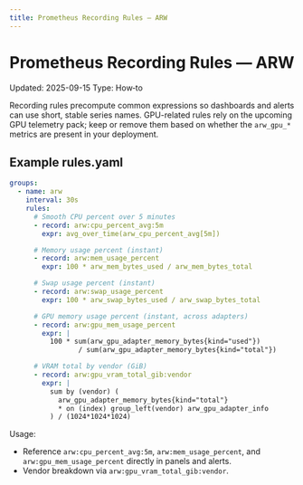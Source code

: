 ```yaml
---
title: Prometheus Recording Rules — ARW
---
```


# Prometheus Recording Rules — ARW

Updated: 2025-09-15
Type: How‑to

Recording rules precompute common expressions so dashboards and alerts can use short, stable series names. GPU-related rules rely on the upcoming GPU telemetry pack; keep or remove them based on whether the `arw_gpu_*` metrics are present in your deployment.

## Example rules.yaml

```yaml
groups:
  - name: arw
    interval: 30s
    rules:
      # Smooth CPU percent over 5 minutes
      - record: arw:cpu_percent_avg:5m
        expr: avg_over_time(arw_cpu_percent_avg[5m])

      # Memory usage percent (instant)
      - record: arw:mem_usage_percent
        expr: 100 * arw_mem_bytes_used / arw_mem_bytes_total

      # Swap usage percent (instant)
      - record: arw:swap_usage_percent
        expr: 100 * arw_swap_bytes_used / arw_swap_bytes_total

      # GPU memory usage percent (instant, across adapters)
      - record: arw:gpu_mem_usage_percent
        expr: |
          100 * sum(arw_gpu_adapter_memory_bytes{kind="used"})
                 / sum(arw_gpu_adapter_memory_bytes{kind="total"})

      # VRAM total by vendor (GiB)
      - record: arw:gpu_vram_total_gib:vendor
        expr: |
          sum by (vendor) (
            arw_gpu_adapter_memory_bytes{kind="total"}
            * on (index) group_left(vendor) arw_gpu_adapter_info
          ) / (1024*1024*1024)
```

Usage:
- Reference `arw:cpu_percent_avg:5m`, `arw:mem_usage_percent`, and `arw:gpu_mem_usage_percent` directly in panels and alerts.
- Vendor breakdown via `arw:gpu_vram_total_gib:vendor`.
